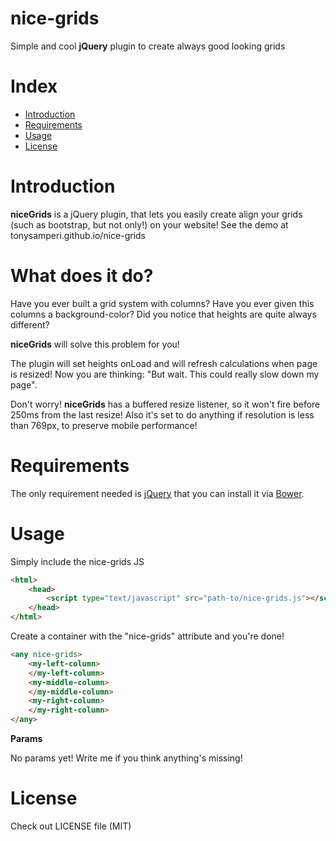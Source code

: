 nice-grids
============

Simple and cool **jQuery** plugin to create always good looking grids

# Index

  - [Introduction](#introduction)
  - [Requirements](#requirements)
  - [Usage](#usage)
  - [License](#license)

# Introduction

**niceGrids** is a jQuery plugin, that lets you easily create align your grids (such as bootstrap, but not only!) on your website!
See the demo at tonysamperi.github.io/nice-grids

# What does it do?

Have you ever built a grid system with columns?
Have you ever given this columns a background-color?
Did you notice that heights are quite always different?

**niceGrids**  will solve this problem for you!

The plugin will set heights onLoad and will refresh calculations when page is resized!
Now you are thinking: "But wait. This could really slow down my page".

Don't worry! **niceGrids** has a buffered resize listener, so it won't fire before 250ms from the last resize!
Also it's set to do anything if resolution is less than 769px, to preserve mobile performance!

# Requirements

The only requirement needed is [jQuery](https://jquery.com/download/) that you can install it via [Bower](http://bower.io/).

# Usage

Simply include the nice-grids JS
```html
<html>
    <head>
        <script type="text/javascript" src="path-to/nice-grids.js"></script>
    </head>
</html>
```

Create a container with the "nice-grids" attribute and you're done!
```html
<any nice-grids>
    <my-left-column>
    </my-left-column>
    <my-middle-column>
    </my-middle-column>
	<my-right-column>
    </my-right-column>
</any>
```
**Params**

No params yet! Write me if you think anything's missing!

# License

Check out LICENSE file (MIT)
